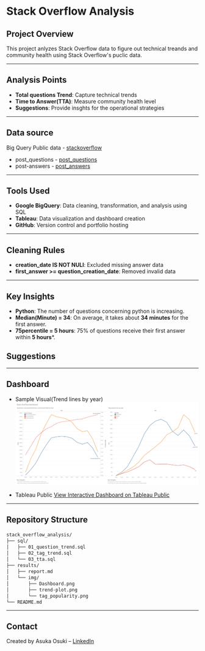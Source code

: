 # Stack Overflow Analysis

## Project Overview
This project anlyzes Stack Overflow data to figure out technical treands and community health using Stack Overflow's puclic data.

---

## Analysis Points
- **Total questions Trend**: Capture technical trends
- **Time to Answer(TTA)**: Measure community health level
- **Suggestions**: Provide insghts for the operational strategies

---

## Data source  
Big Query Public data - [stackoverflow](bigquery-public-data.stackoverflow)
- post_questions - [post_questions](bigquery-public-data.stackoverflow.posts_questions)
- post-answers - [post_answers](bigquery-public-data.stackoverflow.posts_answers)

---

##  Tools Used
- **Google BigQuery**: Data cleaning, transformation, and analysis using SQL
- **Tableau**: Data visualization and dashboard creation
- **GitHub**: Version control and portfolio hosting

---

## Cleaning Rules
- **creation_date IS NOT NULl**: Excluded missing answer data
- **first_answer >= question_creation_date**: Removed invalid data

---

## Key Insights
-  **Python**: The number of questions concerning python is increasing.
-  **Median(Minute) = 34**: On average, it takes about **34 minutes** for the first answer.
-  **75percentile = 5 hours**: 75% of questions receive their first answer within **5 hours***.

  
## Suggestions

---

##  Dashboard
- Sample Visual(Trend lines by year)
![Stack Overflow Dashboard](results/img/Dashboard.png)

- Tableau Public
  [View Interactive Dashboard on Tableau Public](https://public.tableau.com/views/StackOverflow_17575488423400/Dashboard1?:language=en-US&:sid=&:redirect=auth&:display_count=n&:origin=viz_share_link)

--- 

##  Repository Structure
```
stack_overflow_analysis/
├── sql/
│   ├── 01_question_trend.sql
│   ├── 02_tag_trend.sql
│   └── 03_tta.sql
├── results/
│   ├── report.md
│   └── img/
│       ├── Dashboard.png
│       ├── trend-plot.png
│       └── tag_popularity.png
└── README.md
```
---

##  Contact
Created by Asuka Osuki – [LinkedIn](www.linkedin.com/in/asuka-osuki-24958b32b) 
